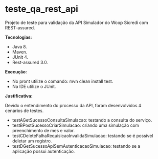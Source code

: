 # teste_qa_rest_api
Projeto de teste para validação da API Simulador do Woop Sicredi com REST-assured.  

**Tecnologias:**
 - Java 8. 
 - Maven.
 - JUnit 4.
 - Rest-assured 3.0.

**Execução:**
- No pront utilize o comando: mvn clean install test.
- Na IDE utilize o JUnit.

**Justificativa:**

Devido o entendimento do processo da API, foram desenvolvidos 4 cenários de testes.
 - testAGetSucessoConsultaSimulacao: testando a consulta do serviço.
 - testBPostSucessoCriarSimulacao: criando uma simulação com preenchimento de mes e valor.
 - testCDeleteFalhaRequisicaoInvalidaSimulacao: testando se é possivel deletar um registro.
 - testDGetSucessoApiSemAutenticacaoSimulacao: testando se a aplicação possui autenticação.
